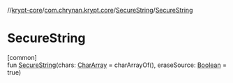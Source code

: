 //[krypt-core](../../../index.md)/[com.chrynan.krypt.core](../index.md)/[SecureString](index.md)/[SecureString](-secure-string.md)

# SecureString

[common]\
fun [SecureString](-secure-string.md)(chars: [CharArray](https://kotlinlang.org/api/latest/jvm/stdlib/kotlin/-char-array/index.html) = charArrayOf(), eraseSource: [Boolean](https://kotlinlang.org/api/latest/jvm/stdlib/kotlin/-boolean/index.html) = true)
